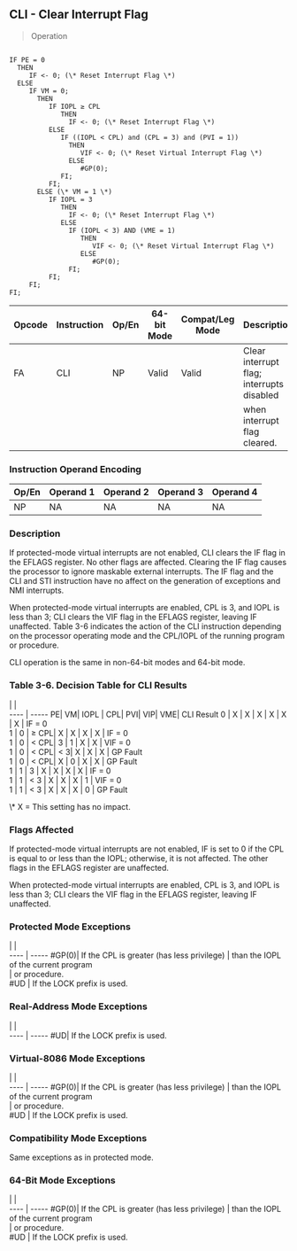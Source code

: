 ## CLI  -  Clear Interrupt Flag

> Operation
``` slim

IF PE = 0
  THEN
     IF <- 0; (\* Reset Interrupt Flag \*)
  ELSE
     IF VM = 0;
       THEN
          IF IOPL ≥ CPL
             THEN
               IF <- 0; (\* Reset Interrupt Flag \*)
          ELSE
             IF ((IOPL < CPL) and (CPL = 3) and (PVI = 1))
               THEN
                  VIF <- 0; (\* Reset Virtual Interrupt Flag \*)
               ELSE
                  #GP(0);
             FI;
          FI;
       ELSE (\* VM = 1 \*)
          IF IOPL = 3
             THEN
               IF <- 0; (\* Reset Interrupt Flag \*)
             ELSE
               IF (IOPL < 3) AND (VME = 1)
                  THEN
                     VIF <- 0; (\* Reset Virtual Interrupt Flag \*)
                  ELSE
                     #GP(0);
               FI;
          FI;
     FI;
FI;

```

 Opcode| Instruction| Op/En| 64-bit Mode| Compat/Leg Mode| Description                              
 ---  | --- | --- | --- | --- | ---
 FA    | CLI        | NP   | Valid      | Valid          | Clear interrupt flag; interrupts disabled
       |            |      |            |                | when interrupt flag cleared.             

### Instruction Operand Encoding
 Op/En| Operand 1| Operand 2| Operand 3| Operand 4
 ---  | --- | --- | --- | ---
 NP   | NA       | NA       | NA       | NA       

### Description
If protected-mode virtual interrupts are not enabled, CLI clears the IF flag
in the EFLAGS register. No other flags are affected. Clearing the IF flag causes
the processor to ignore maskable external interrupts. The IF flag and the CLI
and STI instruction have no affect on the generation of exceptions and NMI interrupts.

When protected-mode virtual interrupts are enabled, CPL is 3, and IOPL is less
than 3; CLI clears the VIF flag in the EFLAGS register, leaving IF unaffected.
Table 3-6 indicates the action of the CLI instruction depending on the processor
operating mode and the CPL/IOPL of the running program or procedure.

CLI operation is the same in non-64-bit modes and 64-bit mode.


### Table 3-6. Decision Table for CLI Results
   | |  
---- | -----
 PE| VM| IOPL | CPL| PVI| VIP| VME| CLI Result
 0 | X | X    | X  | X  | X  | X  | IF = 0    
 1 | 0 | ≥ CPL| X  | X  | X  | X  | IF = 0    
 1 | 0 | < CPL| 3  | 1  | X  | X  | VIF = 0   
 1 | 0 | < CPL| < 3| X  | X  | X  | GP Fault  
 1 | 0 | < CPL| X  | 0  | X  | X  | GP Fault  
 1 | 1 | 3    | X  | X  | X  | X  | IF = 0    
 1 | 1 | < 3  | X  | X  | X  | 1  | VIF = 0   
 1 | 1 | < 3  | X  | X  | X  | 0  | GP Fault  
<aside class="notification">
\* X = This setting has no impact.
</aside>



### Flags Affected
If protected-mode virtual interrupts are not enabled, IF is set to 0 if the
CPL is equal to or less than the IOPL; otherwise, it is not affected. The other
flags in the EFLAGS register are unaffected.

When protected-mode virtual interrupts are enabled, CPL is 3, and IOPL is less
than 3; CLI clears the VIF flag in the EFLAGS register, leaving IF unaffected.


### Protected Mode Exceptions
   | |  
---- | -----
 #GP(0)| If the CPL is greater (has less privilege)
       | than the IOPL of the current program      
       | or procedure.                             
 #UD   | If the LOCK prefix is used.               

### Real-Address Mode Exceptions
   | |  
---- | -----
 #UD| If the LOCK prefix is used.

### Virtual-8086 Mode Exceptions
   | |  
---- | -----
 #GP(0)| If the CPL is greater (has less privilege)
       | than the IOPL of the current program      
       | or procedure.                             
 #UD   | If the LOCK prefix is used.               

### Compatibility Mode Exceptions
Same exceptions as in protected mode.


### 64-Bit Mode Exceptions
   | |  
---- | -----
 #GP(0)| If the CPL is greater (has less privilege)
       | than the IOPL of the current program      
       | or procedure.                             
 #UD   | If the LOCK prefix is used.               
